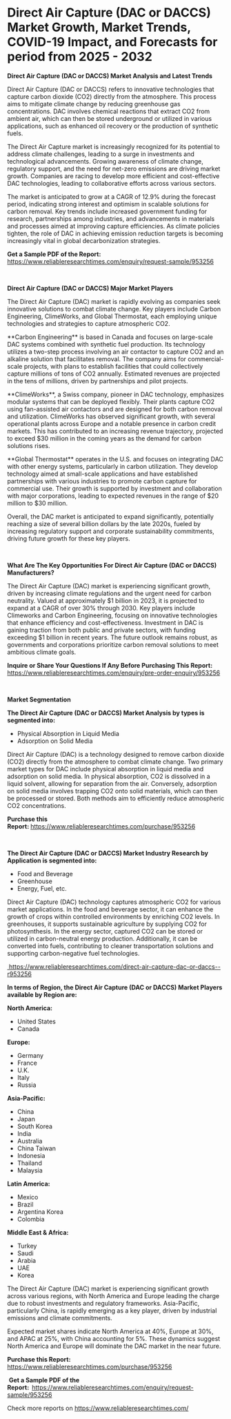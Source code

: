 <p><h1>Direct Air Capture (DAC or DACCS) Market Growth, Market Trends, COVID-19 Impact, and Forecasts for period from 2025 - 2032</h1></p><p><strong>Direct Air Capture (DAC or DACCS) Market Analysis and Latest Trends</strong></p>
<p><p>Direct Air Capture (DAC or DACCS) refers to innovative technologies that capture carbon dioxide (CO2) directly from the atmosphere. This process aims to mitigate climate change by reducing greenhouse gas concentrations. DAC involves chemical reactions that extract CO2 from ambient air, which can then be stored underground or utilized in various applications, such as enhanced oil recovery or the production of synthetic fuels.</p><p>The Direct Air Capture market is increasingly recognized for its potential to address climate challenges, leading to a surge in investments and technological advancements. Growing awareness of climate change, regulatory support, and the need for net-zero emissions are driving market growth. Companies are racing to develop more efficient and cost-effective DAC technologies, leading to collaborative efforts across various sectors.</p><p>The market is anticipated to grow at a CAGR of 12.9% during the forecast period, indicating strong interest and optimism in scalable solutions for carbon removal. Key trends include increased government funding for research, partnerships among industries, and advancements in materials and processes aimed at improving capture efficiencies. As climate policies tighten, the role of DAC in achieving emission reduction targets is becoming increasingly vital in global decarbonization strategies.</p></p>
<p><strong>Get a Sample PDF of the Report:&nbsp;</strong> <a href="https://www.reliableresearchtimes.com/enquiry/request-sample/953256?utm_campaign=3252&utm_medium=2&utm_source=Github&utm_content=ia&utm_term=11042025&utm_id=direct-air-capture-dac-or-daccs">https://www.reliableresearchtimes.com/enquiry/request-sample/953256</a></p>
<p>&nbsp;</p>
<p><strong>Direct Air Capture (DAC or DACCS) Major Market Players</strong></p>
<p><p>The Direct Air Capture (DAC) market is rapidly evolving as companies seek innovative solutions to combat climate change. Key players include Carbon Engineering, ClimeWorks, and Global Thermostat, each employing unique technologies and strategies to capture atmospheric CO2.</p><p>**Carbon Engineering** is based in Canada and focuses on large-scale DAC systems combined with synthetic fuel production. Its technology utilizes a two-step process involving an air contactor to capture CO2 and an alkaline solution that facilitates removal. The company aims for commercial-scale projects, with plans to establish facilities that could collectively capture millions of tons of CO2 annually. Estimated revenues are projected in the tens of millions, driven by partnerships and pilot projects.</p><p>**ClimeWorks**, a Swiss company, pioneer in DAC technology, emphasizes modular systems that can be deployed flexibly. Their plants capture CO2 using fan-assisted air contactors and are designed for both carbon removal and utilization. ClimeWorks has observed significant growth, with several operational plants across Europe and a notable presence in carbon credit markets. This has contributed to an increasing revenue trajectory, projected to exceed $30 million in the coming years as the demand for carbon solutions rises.</p><p>**Global Thermostat** operates in the U.S. and focuses on integrating DAC with other energy systems, particularly in carbon utilization. They develop technology aimed at small-scale applications and have established partnerships with various industries to promote carbon capture for commercial use. Their growth is supported by investment and collaboration with major corporations, leading to expected revenues in the range of $20 million to $30 million.</p><p>Overall, the DAC market is anticipated to expand significantly, potentially reaching a size of several billion dollars by the late 2020s, fueled by increasing regulatory support and corporate sustainability commitments, driving future growth for these key players.</p></p>
<p>&nbsp;</p>
<p><strong>What Are The Key Opportunities For Direct Air Capture (DAC or DACCS) Manufacturers?</strong></p>
<p><p>The Direct Air Capture (DAC) market is experiencing significant growth, driven by increasing climate regulations and the urgent need for carbon neutrality. Valued at approximately $1 billion in 2023, it is projected to expand at a CAGR of over 30% through 2030. Key players include Climeworks and Carbon Engineering, focusing on innovative technologies that enhance efficiency and cost-effectiveness. Investment in DAC is gaining traction from both public and private sectors, with funding exceeding $1 billion in recent years. The future outlook remains robust, as governments and corporations prioritize carbon removal solutions to meet ambitious climate goals.</p></p>
<p><strong>Inquire or Share Your Questions If Any Before Purchasing This Report:</strong> <a href="https://www.reliableresearchtimes.com/enquiry/pre-order-enquiry/953256?utm_campaign=3252&utm_medium=2&utm_source=Github&utm_content=ia&utm_term=11042025&utm_id=direct-air-capture-dac-or-daccs">https://www.reliableresearchtimes.com/enquiry/pre-order-enquiry/953256</a></p>
<p>&nbsp;</p>
<p><strong>Market Segmentation</strong></p>
<p><strong>The Direct Air Capture (DAC or DACCS) Market Analysis by types is segmented into:</strong></p>
<p><ul><li>Physical Absorption in Liquid Media</li><li>Adsorption on Solid Media</li></ul></p>
<p><p>Direct Air Capture (DAC) is a technology designed to remove carbon dioxide (CO2) directly from the atmosphere to combat climate change. Two primary market types for DAC include physical absorption in liquid media and adsorption on solid media. In physical absorption, CO2 is dissolved in a liquid solvent, allowing for separation from the air. Conversely, adsorption on solid media involves trapping CO2 onto solid materials, which can then be processed or stored. Both methods aim to efficiently reduce atmospheric CO2 concentrations.</p></p>
<p><strong>Purchase this Report:&nbsp;</strong><a href="https://www.reliableresearchtimes.com/purchase/953256?utm_campaign=3252&utm_medium=2&utm_source=Github&utm_content=ia&utm_term=11042025&utm_id=direct-air-capture-dac-or-daccs">https://www.reliableresearchtimes.com/purchase/953256</a></p>
<p>&nbsp;</p>
<p><strong>The Direct Air Capture (DAC or DACCS) Market Industry Research by Application is segmented into:</strong></p>
<p><ul><li>Food and Beverage</li><li>Greenhouse</li><li>Energy, Fuel, etc.</li></ul></p>
<p><p>Direct Air Capture (DAC) technology captures atmospheric CO2 for various market applications. In the food and beverage sector, it can enhance the growth of crops within controlled environments by enriching CO2 levels. In greenhouses, it supports sustainable agriculture by supplying CO2 for photosynthesis. In the energy sector, captured CO2 can be stored or utilized in carbon-neutral energy production. Additionally, it can be converted into fuels, contributing to cleaner transportation solutions and supporting carbon-negative fuel technologies.</p></p>
<p><a href="https://www.reliableresearchtimes.com/direct-air-capture-dac-or-daccs--r953256?utm_campaign=3252&utm_medium=2&utm_source=Github&utm_content=ia&utm_term=11042025&utm_id=direct-air-capture-dac-or-daccs">&nbsp;https://www.reliableresearchtimes.com/direct-air-capture-dac-or-daccs--r953256</a></p>
<p><strong>In terms of Region, the Direct Air Capture (DAC or DACCS) Market Players available by Region are:</strong></p>
<p>
    <p> <strong> North America: </strong>
        <ul>
            <li>United States</li>
            <li>Canada</li>
        </ul>
        </p> 
    <p> <strong> Europe: </strong>
        <ul>
            <li>Germany</li>
            <li>France</li>
            <li>U.K.</li>
            <li>Italy</li>
            <li>Russia</li>
        </ul>
        </p> 
    <p> <strong> Asia-Pacific: </strong>
        <ul>
            <li>China</li>
            <li>Japan</li>
            <li>South Korea</li>
            <li>India</li>
            <li>Australia</li>
            <li>China Taiwan</li>
            <li>Indonesia</li>
            <li>Thailand</li>
            <li>Malaysia</li>
        </ul>
        </p> 
    <p> <strong> Latin America: </strong>
        <ul>
            <li>Mexico</li>
            <li>Brazil</li>
            <li>Argentina Korea</li>
            <li>Colombia</li>
        </ul>
        </p> 
    <p> <strong> Middle East & Africa: </strong>
        <ul>
            <li>Turkey</li>
            <li>Saudi</li>
            <li>Arabia</li>
            <li>UAE</li>
            <li>Korea</li>
        </ul>
    </p>
    </p>
<p><p>The Direct Air Capture (DAC) market is experiencing significant growth across various regions, with North America and Europe leading the charge due to robust investments and regulatory frameworks. Asia-Pacific, particularly China, is rapidly emerging as a key player, driven by industrial emissions and climate commitments. </p><p>Expected market shares indicate North America at 40%, Europe at 30%, and APAC at 25%, with China accounting for 5%. These dynamics suggest North America and Europe will dominate the DAC market in the near future.</p></p>
<p><strong>Purchase this Report: </strong><a href="https://www.reliableresearchtimes.com/purchase/953256?utm_campaign=3252&utm_medium=2&utm_source=Github&utm_content=ia&utm_term=11042025&utm_id=direct-air-capture-dac-or-daccs">https://www.reliableresearchtimes.com/purchase/953256</a></p>
<p>&nbsp;<strong>Get a Sample PDF of the Report:&nbsp;&nbsp;</strong><a href="https://www.reliableresearchtimes.com/enquiry/request-sample/953256?utm_campaign=3252&utm_medium=2&utm_source=Github&utm_content=ia&utm_term=11042025&utm_id=direct-air-capture-dac-or-daccs">https://www.reliableresearchtimes.com/enquiry/request-sample/953256</a></p>
<p><strong></strong></p>
<p>Check more reports on <a href="https://www.reliableresearchtimes.com/?utm_campaign=3252&utm_medium=2&utm_source=Github&utm_content=ia&utm_term=11042025&utm_id=direct-air-capture-dac-or-daccs">https://www.reliableresearchtimes.com/</a></p>